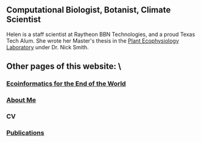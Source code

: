 ## Computational Biologist, Botanist, Climate Scientist

Helen is a staff scientist at Raytheon BBN Technologies, and a proud Texas Tech Alum. She wrote her Master's thesis in the [Plant Ecophysiology Laboratory](http://www.smithecophyslab.com/) under Dr. Nick Smith.

## Other pages of this website: \\
### [Ecoinformatics for the End of the World](./Ecoinformatics.html)
### [About Me](./Bio.md)
### CV
### [Publications](https://scholar.google.com/citations?user=XLP1QBAAAAAJ&hl=en)
